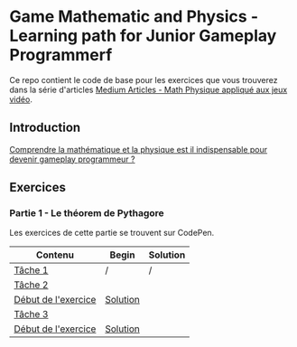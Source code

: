 # Game Mathematic and Physics - Learning path for Junior Gameplay Programmerf

Ce repo contient le code de base pour les exercices que vous trouverez dans la série d'articles [Medium Articles - Math Physique appliqué aux jeux vidéo](https://medium.com/me/stories/drafts).

## Introduction
[Comprendre la mathématique et la physique est il indispensable pour devenir gameplay programmeur ?](https://medium.com/p/3148a4dd5d96/edit) 

## Exercices

### Partie 1 - Le théorem de Pythagore

Les exercices de cette partie se trouvent sur CodePen.

| Contenu                                                                                                                                     | Begin                                                                     | Solution                                                       |
| ------------------------------------------------------------------------------------------------------------------------------------------- | ------------------------------------------------------------------------- | -------------------------------------------------------------- |
| [Tâche  1](https://medium.com/p/ea271d80c07f/edit)                         | /                                                                         | /                                                              |
| [Tâche  2](https://medium.com/p/ea271d80c07f/edit)                      
| [Début de l'exercice](https://medium.com/p/ea271d80c07f/edit) | [Solution](https://medium.com/p/ea271d80c07f/edit) |
| [Tâche  3](https://medium.com/p/ea271d80c07f/edit) 
| [Début de l'exercice](https://medium.com/p/ea271d80c07f/edit) | [Solution](https://codepen.io/nicolaspatschkowski/pen/MWjPNaa) |
 